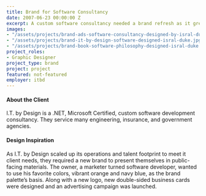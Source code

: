 ```yaml
---
title: Brand for Software Consultancy
date: 2007-06-23 00:00:00 Z
excerpt: A custom software consultancy needed a brand refresh as it grew its services and footprint.
images:
- "/assets/projects/brand-ads-software-consultancy-designed-by-isral-duke.jpg"
- "/assets/projects/brand-it-by-design-software-designed-isral-duke.jpg"
- "/assets/projects/brand-book-software-philosophy-designed-isral-duke.jpg"
project_roles:
- Graphic Designer
project_type: brand
project: project
featured: not-featured
employer: itbd
---
```

#### About the Client

I.T. by Design is a .NET, Microsoft Certified, custom software development consultancy. They service many engineering, insurance, and government agencies.

#### Design Inspiration

As I.T. by Design scaled up its operations and talent footprint to meet it client needs, they required a new brand to present themselves in public-facing materials. The owner, a marketer turned software developer, wanted to use his favorite colors, vibrant orange and navy blue, as the brand palette’s basis. Along with a new logo, new double-sided business cards were designed and an advertising campaign was launched.



